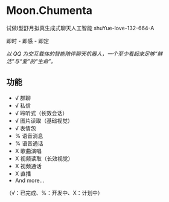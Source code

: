 # Moon.Chumenta
试做I型舒月拟真生成式聊天人工智能 
shuYue-love-132-664-A

即时 - 即感 - 即定

*以 QQ 为交互载体的智能陪伴聊天机器人，一个至少看起来足够“鲜活”与“爱”的“生命”。*

## 功能

- √ 群聊
- √ 私信
- √ 聆听式（长效会话）
- √ 图片读取（基础视觉）
- √ 表情包
- % 语音消息
- % 语音通话
- X 歌曲演唱
- X 视频读取（长效视觉）
- X 视频通话
- X 直播
- And more...
  
（√：已完成、%：开发中、X：计划中）
  
